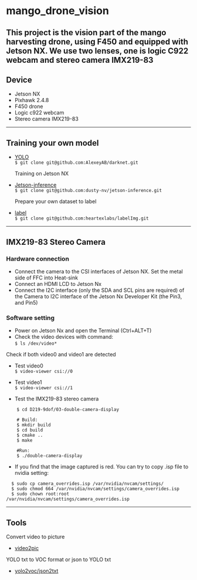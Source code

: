 # mango_drone_vision
This project is the vision part of the mango harvesting drone, using F450 and equipped with Jetson NX. We use two lenses, one is logic C922 webcam and stereo camera IMX219-83
---
## Device
* Jetson NX
* Pixhawk 2.4.8
* F450 drone
* Logic c922 webcam
* Stereo camera IMX219-83
---
## Training your own model
* [YOLO](https://github.com/AlexeyAB/darknet)  
  `$ git clone git@github.com:AlexeyAB/darknet.git`

  Training on Jetson NX  
* [Jetson-inference](https://github.com/dusty-nv/jetson-inference)  
  `$ git clone git@github.com:dusty-nv/jetson-inference.git`    
  
  Prepare your own dataset to label  

* [label](https://github.com/heartexlabs/labelImg)  
  `$ git clone git@github.com:heartexlabs/labelImg.git`
---
## IMX219-83 Stereo Camera

### Hardware connection
* Connect the camera to the CSI interfaces of Jetson NX. Set the metal side of FFC into Heat-sink
* Connect an HDMI LCD to Jetson Nx
* Connect the I2C interface (only the SDA and SCL pins are required) of the Camera to I2C interface of the Jetson Nx Developer Kit (the Pin3, and Pin5)
### Software setting
* Power on Jetson Nx and open the Terminal (Ctrl+ALT+T)
* Check the video devices with command:  
  `$ ls /dev/video*`  

Check if both video0 and video1 are detected
  * Test video0  
  `$ video-viewer csi://0`
  * Test video1  
  `$ video-viewer csi://1`

* Test the IMX219-83 stereo camera
```
    $ cd D219-9dof/03-double-camera-display
    
    # Build:
    $ mkdir build
    $ cd build
    $ cmake ..
    $ make

    #Run:
    $ ./double-camera-display
```
* If you find that the image captured is red. You can try to copy .isp file to nvidia setting:
```
  $ sudo cp camera_overrides.isp /var/nvidia/nvcam/settings/
  $ sudo chmod 664 /var/nvidia/nvcam/settings/camera_overrides.isp
  $ sudo chown root:root /var/nvidia/nvcam/settings/camera_overrides.isp
```
---
## Tools
Convert video to picture  
* [video2pic](https://github.com/benson840722/video2pic)

YOLO txt to VOC format or json to YOLO txt  
* [yolo2voc/json2txt](https://github.com/benson840722/yolotxt2voc-json2txt)  



  
